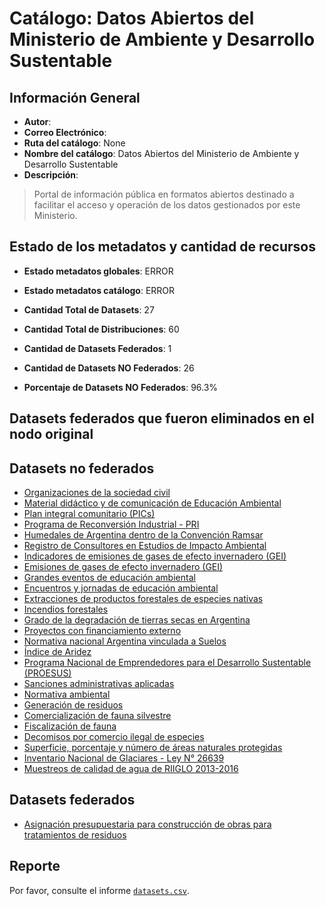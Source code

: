 
# Catálogo: Datos Abiertos del Ministerio de Ambiente y Desarrollo Sustentable

## Información General

- **Autor**: 
- **Correo Electrónico**: 
- **Ruta del catálogo**: None
- **Nombre del catálogo**: Datos Abiertos del Ministerio de Ambiente y Desarrollo Sustentable
- **Descripción**:

> Portal de información pública en formatos abiertos destinado a facilitar el acceso y operación de los datos gestionados por este Ministerio.

## Estado de los metadatos y cantidad de recursos

- **Estado metadatos globales**: ERROR
- **Estado metadatos catálogo**: ERROR
- **Cantidad Total de Datasets**: 27
- **Cantidad Total de Distribuciones**: 60

- **Cantidad de Datasets Federados**: 1
- **Cantidad de Datasets NO Federados**: 26
- **Porcentaje de Datasets NO Federados**: 96.3%

## Datasets federados que fueron eliminados en el nodo original



## Datasets no federados

- [Organizaciones de la sociedad civil](http://datos.ambiente.gob.ar/dataset/organizaciones-de-la-sociedad-civil)
- [Material didáctico y de comunicación de Educación Ambiental](http://datos.ambiente.gob.ar/dataset/material-didactico-y-de-comunicacion-de-educacion-ambiental)
- [Plan integral comunitario (PICs)](http://datos.ambiente.gob.ar/dataset/plan-integral-comunitario-pics)
- [Programa de Reconversión Industrial - PRI](http://datos.ambiente.gob.ar/dataset/programa-de-reconversion-industrial-pri)
- [Humedales de Argentina dentro de la Convención Ramsar](http://datos.ambiente.gob.ar/dataset/humedales-de-argentina-dentro-de-la-convencion-ramsar)
- [Registro de Consultores en Estudios de Impacto Ambiental](https://www.argentina.gob.ar/inscribirse-en-el-registro-de-consultores-en-estudios-de-impacto-ambiental)
- [Indicadores de emisiones de gases de efecto invernadero (GEI)](https://inventariogei.ambiente.gob.ar/)
- [Emisiones de gases de efecto invernadero (GEI)](https://inventariogei.ambiente.gob.ar/)
- [Grandes eventos de educación ambiental](http://datos.ambiente.gob.ar/dataset/grandes-eventos-de-educacion-ambiental)
- [Encuentros y jornadas de educación ambiental](http://datos.ambiente.gob.ar/dataset/encuentros-y-jornadas-de-educacion-ambiental)
- [Extracciones de productos forestales de especies nativas](http://datos.ambiente.gob.ar/dataset/extracciones-de-productos-forestales-de-especies-nativas)
- [Incendios forestales](http://datos.ambiente.gob.ar/dataset/incendios-forestales)
- [Grado de la degradación de tierras secas en Argentina](www.desertificacion.gob.ar)
- [Proyectos con financiamiento externo](http://datos.ambiente.gob.ar/dataset/proyectos-con-financiamiento-externo)
- [Normativa nacional Argentina vinculada a Suelos](http://ambiente.gob.ar/suelos)
- [Índice de Aridez](www.desertificacion.gob.ar)
- [Programa Nacional de Emprendedores para el Desarrollo Sustentable (PROESUS)](https://proesus.ambiente.gob.ar/)
- [Sanciones administrativas aplicadas](http://datos.ambiente.gob.ar/dataset/sanciones-administrativas-aplicadas)
- [Normativa ambiental](http://datos.ambiente.gob.ar/dataset/normativa-ambiental)
- [Generación de residuos](http://observatoriorsu.ambiente.gob.ar)
- [Comercialización de fauna silvestre](http://datos.ambiente.gob.ar/dataset/comercializacion-de-fauna-silvestre)
- [Fiscalización de fauna](http://datos.ambiente.gob.ar/dataset/fiscalizacion-de-fauna)
- [Decomisos por comercio ilegal de especies](http://datos.ambiente.gob.ar/dataset/decomisos-por-comercio-ilegal-de-especies)
- [Superficie, porcentaje y número de áreas naturales protegidas](http://datos.ambiente.gob.ar/dataset/superficie-porcentaje-y-numero-de-areas-naturales-protegidas)
- [Inventario Nacional de Glaciares - Ley N° 26639](www.glaciaresargentinos.gob.ar)
- [Muestreos de calidad de agua de RIIGLO 2013-2016](http://calidaddeagua.ambiente.gob.ar)

## Datasets federados

- [Asignación presupuestaria para construcción de obras para tratamientos de residuos](http://observatoriorsu.ambiente.gob.ar)

## Reporte

Por favor, consulte el informe [`datasets.csv`](datasets.csv).
